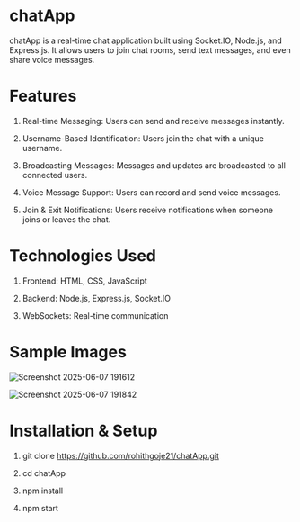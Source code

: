 # chatApp
chatApp is a real-time chat application built using Socket.IO, Node.js, and Express.js. It allows users to join chat rooms, send text messages, and even share voice messages.

# Features
1. Real-time Messaging: Users can send and receive messages instantly.

2. Username-Based Identification: Users join the chat with a unique username.

3. Broadcasting Messages: Messages and updates are broadcasted to all connected users.

4. Voice Message Support: Users can record and send voice messages.

5. Join & Exit Notifications: Users receive notifications when someone joins or leaves the chat.

# Technologies Used
1. Frontend: HTML, CSS, JavaScript

2. Backend: Node.js, Express.js, Socket.IO

3. WebSockets: Real-time communication

# Sample Images
![Screenshot 2025-06-07 191612](https://github.com/user-attachments/assets/ed15f02f-eb0b-4e5f-811c-3fd3dab02733)

![Screenshot 2025-06-07 191842](https://github.com/user-attachments/assets/91b6f4dc-84b1-40f5-9634-5272a533889f)

# Installation & Setup
1. git clone https://github.com/rohithgoje21/chatApp.git

2. cd chatApp

3. npm install

4. npm start



